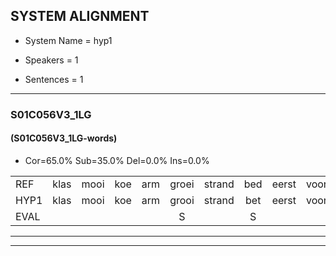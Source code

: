 
## SYSTEM ALIGNMENT

- System Name = hyp1

- Speakers = 1

- Sentences = 1

---

### S01C056V3_1LG

#### (S01C056V3_1LG-words)

- Cor=65.0%	Sub=35.0%	Del=0.0%	Ins=0.0%

|  |  |  |  |  |  |  |  |  |  |  |  |  |  |  |  |  |  |  |  |  |  |  |  |  |  |  |  |  |  |  |  |  |  |  |  |  |  |  |  |  |
|:--- |:---:|:---:|:---:|:---:|:---:|:---:|:---:|:---:|:---:|:---:|:---:|:---:|:---:|:---:|:---:|:---:|:---:|:---:|:---:|:---:|:---:|:---:|:---:|:---:|:---:|:---:|:---:|:---:|:---:|:---:|:---:|:---:|:---:|:---:|:---:|:---:|:---:|:---:|:---:|:---:|
| REF | klas | mooi | koe | arm | groei | strand | bed | eerst | voor | draai | sjaal | herfst | duur | straat | leeuw | clown | hoek | krant | hout | vriend | gauw | chips | groen | feest | reis | jas | huis | paard | vijf | muts | nieuw | kind | bang | oog | zacht | schoen | plas | neus | knoop | plank |
| HYP1 | klas | mooi | koe | arm | grooi | strand | bet | eerst | voor | daar | sjaal | herfst | duur | straat | leeuw | klown | hoek | krant | hout | vreemd | gauw | schips | groen | feest | res | jas | hus | part | vijf | muts | neo | kind | wang | hoor | zacht | schoen | palas | nees | knoop | plank |
| EVAL |  |  |  |  | S |  | S |  |  | S |  |  |  |  |  | S |  |  |  | S |  | S |  |  | S |  | S | S |  |  | S |  | S | S |  |  | S | S |  |  |
---

---
